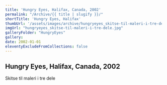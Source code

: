 ```yaml
---
title: 'Hungry Eyes, Halifax, Canada, 2002'
permalink: "/Archive/{{ title | slugify }}/"
shortTitle: 'Hungry Eyes, Halifax'
thumbUrl: '/assets/images/archive/hungryeyes_skitse-til-maleri-i-tre-dele.jpg'
imgUrl: "hungryeyes_skitse-til-maleri-i-tre-dele.jpg"
galleryFolder: "HungryEyes"
gallery:
date: 2002-01-01
eleventyExcludeFromCollections: false
---
```



<div class="Txt">
  <h2>Hungry Eyes, Halifax, Canada, 2002</h2>
  <p>Skitse til maleri i tre dele</p>
</div>